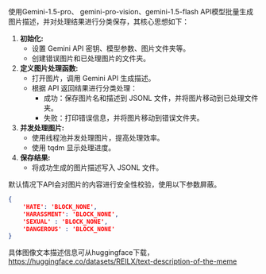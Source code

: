使用Gemini-1.5-pro、 gemini-pro-vision、gemini-1.5-flash API模型批量生成图片描述，并对处理结果进行分类保存，其核心思想如下：

1. **初始化:**
    - 设置 Gemini API 密钥、模型参数、图片文件夹等。
    - 创建错误图片和已处理图片的文件夹。
2. **定义图片处理函数:**
    - 打开图片，调用 Gemini API 生成描述。
    - 根据 API 返回结果进行分类处理：
        - 成功：保存图片名和描述到 JSONL 文件，并将图片移动到已处理文件夹。
        - 失败：打印错误信息，并将图片移动到错误文件夹。
3. **并发处理图片:**
    - 使用线程池并发处理图片，提高处理效率。
    - 使用 tqdm 显示处理进度。
4. **保存结果:**
    - 将成功生成的图片描述写入 JSONL 文件。

默认情况下API会对图片的内容进行安全性校验，使用以下参数屏蔽。
```json
{
    'HATE': 'BLOCK_NONE',
    'HARASSMENT': 'BLOCK_NONE',
    'SEXUAL' : 'BLOCK_NONE',
    'DANGEROUS' : 'BLOCK_NONE'
}
```

具体图像文本描述信息可从huggingface下载，https://huggingface.co/datasets/REILX/text-description-of-the-meme